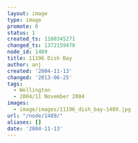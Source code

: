 ```yaml
---
layout: image
type: image
promote: 0
status: 1
created_ts: 1100345271
changed_ts: 1372159478
node_id: 1489
title: 11196 Dish Bay
author: anj
created: '2004-11-13'
changed: '2013-06-25'
tags:
  - Wellington
  - 2004/11 November 2004
images:
  - image/images/11196_dish_bay-1489.jpg
url: "/node/1489/"
aliases: []
date: '2004-11-13'
---
```


